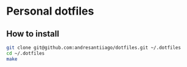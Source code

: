# Personal dotfiles

## How to install

```sh
git clone git@github.com:andresantiiago/dotfiles.git ~/.dotfiles
cd ~/.dotfiles
make
```
